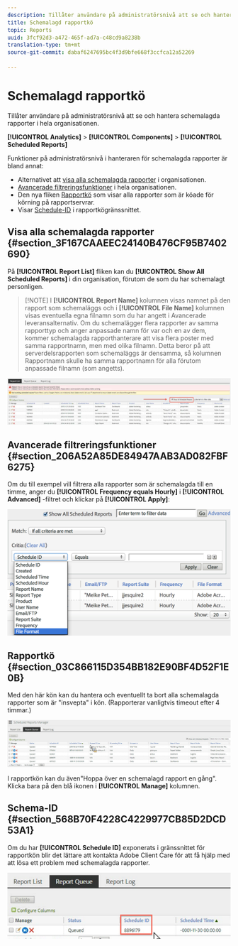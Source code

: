 ```yaml
---
description: Tillåter användare på administratörsnivå att se och hantera schemalagda rapporter i hela organisationen.
title: Schemalagd rapportkö
topic: Reports
uuid: 3fcf92d3-a472-465f-ad7a-c48cd9a8238b
translation-type: tm+mt
source-git-commit: dabaf6247695bc4f3d9bfe668f3ccfca12a52269

---
```



# Schemalagd rapportkö

Tillåter användare på administratörsnivå att se och hantera schemalagda rapporter i hela organisationen.

**[!UICONTROL Analytics]** > **[!UICONTROL Components]** > **[!UICONTROL Scheduled Reports]**

Funktioner på administratörsnivå i hanteraren för schemalagda rapporter är bland annat:

* Alternativet att [visa alla schemalagda rapporter](/help/admin/admin/scheduled-reports-admin.md#section_3F167CAAEEC24140B476CF95B7402690) i organisationen.
* [Avancerade filtreringsfunktioner](/help/admin/admin/scheduled-reports-admin.md#section_206A52A85DE84947AAB3AD082FBF6275) i hela organisationen.
* Den nya fliken [Rapportkö](/help/admin/admin/scheduled-reports-admin.md#section_03C866115D354BB182E90BF4D52F1E0B) som visar alla rapporter som är köade för körning på rapportservrar.
* Visar [Schedule-ID](/help/admin/admin/scheduled-reports-admin.md#section_568B70F4228C4229977CB85D2DCD53A1) i rapportkögränssnittet.

## Visa alla schemalagda rapporter {#section_3F167CAAEEC24140B476CF95B7402690}

På **[!UICONTROL Report List]** fliken kan du **[!UICONTROL Show All Scheduled Reports]** i din organisation, förutom de som du har schemalagt personligen.

>[!NOTE] I **[!UICONTROL Report Name]** kolumnen visas namnet på den rapport som schemaläggs och i **[!UICONTROL File Name]** kolumnen visas eventuella egna filnamn som du har angett i Avancerade leveransalternativ. Om du schemalägger flera rapporter av samma rapporttyp och anger anpassade namn för var och en av dem, kommer schemalagda rapporthanterare att visa flera poster med samma rapportnamn, men med olika filnamn. Detta beror på att serverdelsrapporten som schemaläggs är densamma, så kolumnen Rapportnamn skulle ha samma rapportnamn för alla förutom anpassade filnamn (som angetts).

![](assets/show_all_scheduled_reports.png)

## Avancerade filtreringsfunktioner {#section_206A52A85DE84947AAB3AD082FBF6275}

Om du till exempel vill filtrera alla rapporter som är schemalagda till en timme, anger du **[!UICONTROL Frequency equals Hourly]** i **[!UICONTROL Advanced]** -filtret och klickar på **[!UICONTROL Apply]**:

![](assets/advanced_filtering_schedl_reports.png)

## Rapportkö {#section_03C866115D354BB182E90BF4D52F1E0B}

Med den här kön kan du hantera och eventuellt ta bort alla schemalagda rapporter som är &quot;insvepta&quot; i kön. (Rapporterar vanligtvis timeout efter 4 timmar.)

![](assets/scheduled_reports_2.png)

I rapportkön kan du även&quot;Hoppa över en schemalagd rapport en gång&quot;. Klicka bara på den blå ikonen i **[!UICONTROL Manage]** kolumnen.

## Schema-ID {#section_568B70F4228C4229977CB85D2DCD53A1}

Om du har **[!UICONTROL Schedule ID]** exponerats i gränssnittet för rapportkön blir det lättare att kontakta Adobe Client Care för att få hjälp med att lösa ett problem med schemalagda rapporter.

![](assets/schedule_id.png)
